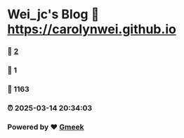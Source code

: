 # Wei_jc's Blog :link: https://carolynwei.github.io 
### :page_facing_up: [2](https://carolynwei.github.io/tag.html) 
### :speech_balloon: 1 
### :hibiscus: 1163 
### :alarm_clock: 2025-03-14 20:34:03 
### Powered by :heart: [Gmeek](https://github.com/Meekdai/Gmeek)
